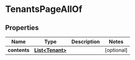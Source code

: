 

# TenantsPageAllOf

## Properties

Name | Type | Description | Notes
------------ | ------------- | ------------- | -------------
**contents** | [**List&lt;Tenant&gt;**](Tenant.md) |  |  [optional]



